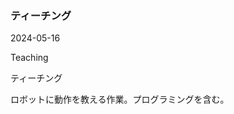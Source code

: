<article id="ティーチング">

### ティーチング

<p class="st_update_header">2024-05-16</p>
<p class="st_name_header_en">Teaching</p>
<p class="st_name_header_jp">ティーチング</p>
<div class="article_explanation">ロボットに動作を教える作業。プログラミングを含む。</div>
</article>
